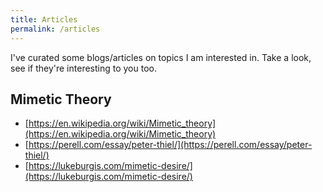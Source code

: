 ```yaml
---
title: Articles
permalink: /articles
---
```



I've curated some blogs/articles on topics I am interested in. Take a look, see if they're interesting to you too.

## Mimetic Theory

* [https://en.wikipedia.org/wiki/Mimetic_theory](https://en.wikipedia.org/wiki/Mimetic_theory)
* [https://perell.com/essay/peter-thiel/](https://perell.com/essay/peter-thiel/)
* [https://lukeburgis.com/mimetic-desire/](https://lukeburgis.com/mimetic-desire/)